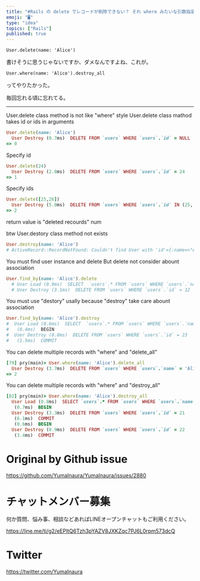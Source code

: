 ```yaml
---
title: "#Rails の delete でレコードが削除できない？ それ where みたいな引数指定をしてませんか？"
emoji: "🖥"
type: "idea"
topics: ["Rails"]
published: true
---
```


`User.delete(name: 'Alice')` 

書けそうに思うじゃないですか、ダメなんですよね、これが。

`User.where(name: 'Alice').destroy_all`

ってやりたかった。

毎回忘れる頃に忘れてる。

---

User.delete class method is not like "where" style
User.delete class mathod takes id or ids in arguments

```rb
User.delete(name: 'Alice')
  User Destroy (0.7ms)  DELETE FROM `users` WHERE `users`.`id` = NULL
=> 0
```

Specify id

```rb
User.delete(24)
  User Destroy (2.8ms)  DELETE FROM `users` WHERE `users`.`id` = 24
=> 1
```

Specify ids

```rb
User.delete([25,26])
  User Destroy (5.0ms)  DELETE FROM `users` WHERE `users`.`id` IN (25, 26)
=> 2
```

return value is "deleted recourds" num

btw User.destory class method not exists

```rb
User.destroy(name: 'Alice')
# ActiveRecord::RecordNotFound: Couldn't find User with 'id'={:name=>"Alice"}
```

You must find user instance and delete
But delete not consider abount association

```rb
User.find_by(name: 'Alice').delete
  # User Load (0.9ms)  SELECT  `users`.* FROM `users` WHERE `users`.`name` = 'Alice' LIMIT 1
  # User Destroy (3.1ms)  DELETE FROM `users` WHERE `users`.`id` = 12
```

You must use "destory" usally because "destroy" take care abount association

```rb
User.find_by(name: 'Alice').destroy
#  User Load (0.6ms)  SELECT  `users`.* FROM `users` WHERE `users`.`name` = 'Alice' LIMIT 1
#   (0.4ms)  BEGIN
#  User Destroy (0.8ms)  DELETE FROM `users` WHERE `users`.`id` = 23
#   (1.5ms)  COMMIT
```

You can delete multiple records with "where" and "delete_all"

```rb
[79] pry(main)> User.where(name: 'Alice').delete_all
  User Destroy (3.7ms)  DELETE FROM `users` WHERE `users`.`name` = 'Alice'
=> 2
```

You can delete multiple records with "where" and "destroy_all"

```rb
[82] pry(main)> User.where(name: 'Alice').destroy_all
  User Load (0.8ms)  SELECT `users`.* FROM `users` WHERE `users`.`name` = 'Alice'
   (0.7ms)  BEGIN
  User Destroy (3.3ms)  DELETE FROM `users` WHERE `users`.`id` = 21
   (6.1ms)  COMMIT
   (0.6ms)  BEGIN
  User Destroy (0.9ms)  DELETE FROM `users` WHERE `users`.`id` = 22
   (3.4ms)  COMMIT

````


# Original by Github issue

https://github.com/YumaInaura/YumaInaura/issues/2880








<!-- Update From Qiita API -->

# チャットメンバー募集


何か質問、悩み事、相談などあればLINEオープンチャットもご利用ください。

https://line.me/ti/g2/eEPltQ6Tzh3pYAZV8JXKZqc7PJ6L0rpm573dcQ





# Twitter


https://twitter.com/YumaInaura


<!-- Update From Qiita API -->


